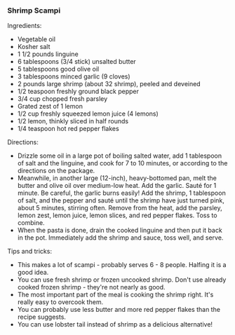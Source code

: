 ### Shrimp Scampi

Ingredients:
- Vegetable oil
- Kosher salt
- 1 1/2 pounds linguine 
- 6 tablespoons (3/4 stick) unsalted butter
- 5 tablespoons good olive oil
- 3 tablespoons minced garlic (9 cloves)
- 2 pounds large shrimp (about 32 shrimp), peeled and deveined
- 1/2 teaspoon freshly ground black pepper
- 3/4 cup chopped fresh parsley
- Grated zest of 1 lemon
- 1/2 cup freshly squeezed lemon juice (4 lemons)
- 1/2 lemon, thinkly sliced in half rounds
- 1/4 teaspoon hot red pepper flakes

Directions:
- Drizzle some oil in a large pot of boiling salted water, add 1 tablespoon of salt and the linguine, and cook for 7 to 10 minutes, or according to the directions on the package.
- Meanwhile, in another large (12-inch), heavy-bottomed pan, melt the butter and olive oil over medium-low heat. Add the garlic. Sauté for 1 minute. Be careful, the garlic burns easily! Add the shrimp, 1 tablespoon of salt, and the pepper and sauté until the shrimp have just turned pink, about 5 minutes, stirring often. Remove from the heat, add the parsley, lemon zest, lemon juice, lemon slices, and red pepper flakes. Toss to combine.
- When the pasta is done, drain the cooked linguine and then put it back in the pot. Immediately add the shrimp and sauce, toss well, and serve.

Tips and tricks:
- This makes a lot of scampi - probably serves 6 - 8 people. Halfing it is a good idea.
- You can use fresh shrimp or frozen uncooked shrimp. Don't use already cooked frozen shrimp - they're not nearly as good. 
- The most important part of the meal is cooking the shrimp right. It's really easy to overcook them. 
- You can probably use less butter and more red pepper flakes than the recipe suggests.
- You can use lobster tail instead of shrimp as a delicious alternative!

